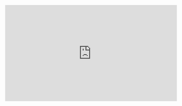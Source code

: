 <iframe width="560" height="315" src="https://www.youtube.com/embed/OQloPWK1wX4" frameborder="0" allow="autoplay; encrypted-media" allowfullscreen></iframe>